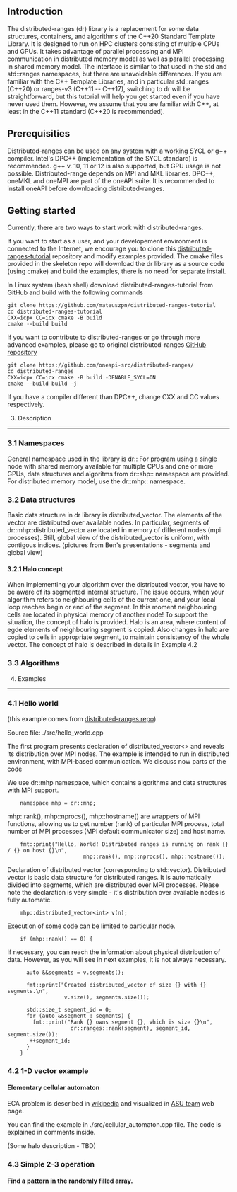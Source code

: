 Introduction----------------The distributed-ranges (dr) library is a replacement for some data structures, containers, and algorithms of the C++20 Standard Template Library. It is designed to run on HPC clusters consisting of multiple CPUs and GPUs. It takes advantage of parallel processing and MPI communication in distributed memory model as well as parallel processing in shared memory model. The interface is similar to that used in the std and std::ranges namespaces, but there are unavoidable differences.If you are familiar with the C++ Template Libraries, and in particular std::ranges (C++20) or ranges-v3 (C++11 -- C++17), switching to dr will be straightforward, but this tutorial will help you get started even if you have never used them. However, we assume that you are familiar with C++, at least in the C++11 standard (C++20 is recommended).Prerequisities----------------Distributed-ranges can be used on any system with a working SYCL or g++ compiler. Intel's DPC++ (implementation of the SYCL standard) is recommended. g++ v. 10, 11 or 12 is also supported, but GPU usage is not possible.Distributed-range depends on MPI and MKL libraries. DPC++, oneMKL and oneMPI are part of the oneAPI suite. It is recommended to install oneAPI before downloading distributed-ranges.Getting started----------------Currently, there are two ways to start work with distributed-ranges.If you want to start as a user, and your developement environment is connected to the Internet, we encourage you to clone this [distributed-ranges-tutorial](https://github.com/intel/distributed-ranges-tutorial) repository and modify examples provided. The cmake files provided in the skeleton repo will download the dr library as a source code (using cmake) and build the examples, there is no need for separate install.In Linux system (bash shell) download distributed-ranges-tutorial from GitHub and build with the following commands 	git clone https://github.com/mateuszpn/distributed-ranges-tutorial	cd distributed-ranges-tutorial	CXX=icpx CC=icx cmake -B build	cmake --build buildIf you want to contribute to distributed-ranges or go through more advanced examples, please go to original distributed-ranges [GitHub repository](https://github.com/oneapi-src/distributed-ranges/)	git clone https://github.com/oneapi-src/distributed-ranges/	cd distributed-ranges	CXX=icpx CC=icx cmake -B build -DENABLE_SYCL=ON	cmake --build build -jIf you have a compiler different than DPC++, change CXX and CC values respectively.3. Description----------------### 3.1 NamespacesGeneral namespace used in the library is dr::For program using a single node with shared memory available for multiple CPUs and one or more GPUs, data structures and algoritms from dr::shp:: namespace are provided.For distributed memory model, use the dr::mhp:: namespace.### 3.2 Data structuresBasic data structure in dr library is distributed_vector. The elements of the vector are distributed over available nodes. In particular, segments of dr::mhp::distributed_vector are located in memory of different nodes (mpi processes). Still, global view of the distributed_vector is uniform, with contigous indices.(pictures from Ben's presentations - segments and global view)#### 3.2.1 Halo conceptWhen implementing your algorithm over the distributed vector, you have to be aware of its segmented internal structure. The issue occurs, when your algorithm refers to neighbouring cells of the current one, and your local loop reaches begin or end of the segment. In this moment neighbouring cells are located in physical memory of another node! To support the situation, the concept of halo is provided. Halo is an area, where content of egde elements of neighbouring segment is copied. Also changes in halo are copied to cells in appropriate segment, to maintain consistency of the whole vector. The concept of halo is described in details in Example 4.2### 3.3 Algorithms4. Examples -------------------------### 4.1 Hello world (this example comes from [distributed-ranges repo](https://github.com/oneapi-src/distributed-ranges/))Source file: ./src/hello_world.cpp	The first program presents declaration of distributed_vector<> and reveals its distribution over MPI nodes. The example is intended to run in distributed environment, with MPI-based communication. We discuss now parts of the codeWe use dr::mhp namespace, which contains algorithms and data structures with MPI support.			namespace mhp = dr::mhp;	mhp::rank(), mhp::nprocs(), mhp::hostname() are wrappers of MPI functions, allowing us to get number (rank) of particular MPI process, total number of MPI processes (MPI default communicator size) and host name.			fmt::print("Hello, World! Distributed ranges is running on rank {} / {} on host {}\n",			                mhp::rank(), mhp::nprocs(), mhp::hostname());Declaration of distributed vector (corresponding to std::vector). Distributed vector is basic data structure for distributed ranges. It is automatically divided into segments, which are distributed over MPI processes. Please note the declaration is very simple - it's distribution over available nodes is fully automatic.			mhp::distributed_vector<int> v(n);Execution of some code can be limited to particular node.		if (mhp::rank() == 0) {If necessary, you can reach the information about physical distribution of data. However, as you will see in next examples, it is not always necessary.		  auto &&segments = v.segments();			  fmt::print("Created distributed_vector of size {} with {} segments.\n",		              v.size(), segments.size());		  std::size_t segment_id = 0;		  for (auto &&segment : segments) {		    fmt::print("Rank {} owns segment {}, which is size {}\n",		                dr::ranges::rank(segment), segment_id, segment.size());		   ++segment_id;		  }		}	### 4.2 1-D vector example#### Elementary cellular automatonECA problem is described in [wikipedia](https://en.wikipedia.org/wiki/Elementary_cellular_automaton/) and visualized in [ASU team](https://elife-asu.github.io/wss-modules/modules/1-1d-cellular-automata/) web page.You can find the example in ./src/cellular_automaton.cpp file. The code is explained in comments inside.(Some halo description - TBD)### 4.3 Simple 2-3 operation #### Find a pattern in the randomly filled array.